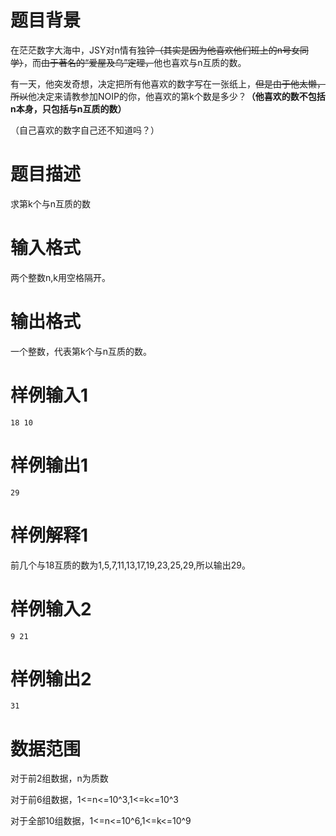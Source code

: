 # 题目背景

在茫茫数字大海中，JSY对n情有独钟~~（其实是因为他喜欢他们班上的n号女同学）~~，而~~由于著名的“爱屋及乌”定理，~~他也喜欢与n互质的数。

有一天，他突发奇想，决定把所有他喜欢的数字写在一张纸上，~~但是由于他太懒，所以~~他决定来请教参加NOIP的你，他喜欢的第k个数是多少？**（他喜欢的数不包括n本身，只包括与n互质的数）**

（自己喜欢的数字自己还不知道吗？）

# 题目描述

求第k个与n互质的数


# 输入格式

两个整数n,k用空格隔开。

# 输出格式

一个整数，代表第k个与n互质的数。

# 样例输入1

```
18 10
```

# 样例输出1

```
29
```

# 样例解释1

前几个与18互质的数为1,5,7,11,13,17,19,23,25,29,所以输出29。

# 样例输入2

```
9 21
```

# 样例输出2

```
31
```

# 数据范围

对于前2组数据，n为质数

对于前6组数据，1<=n<=10^3,1<=k<=10^3

对于全部10组数据，1<=n<=10^6,1<=k<=10^9